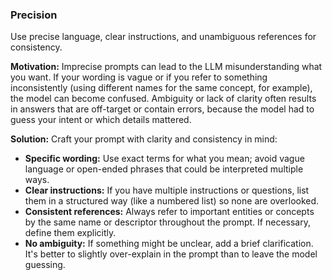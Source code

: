 ### Precision
Use precise language, clear instructions, and unambiguous references for consistency.

**Motivation:** Imprecise prompts can lead to the LLM misunderstanding what you want. If your wording is vague or if you refer to something inconsistently (using different names for the same concept, for example), the model can become confused. Ambiguity or lack of clarity often results in answers that are off-target or contain errors, because the model had to guess your intent or which details mattered.

**Solution:** Craft your prompt with clarity and consistency in mind:  
- **Specific wording:** Use exact terms for what you mean; avoid vague language or open-ended phrases that could be interpreted multiple ways.  
- **Clear instructions:** If you have multiple instructions or questions, list them in a structured way (like a numbered list) so none are overlooked.  
- **Consistent references:** Always refer to important entities or concepts by the same name or descriptor throughout the prompt. If necessary, define them explicitly.  
- **No ambiguity:** If something might be unclear, add a brief clarification. It's better to slightly over-explain in the prompt than to leave the model guessing.

